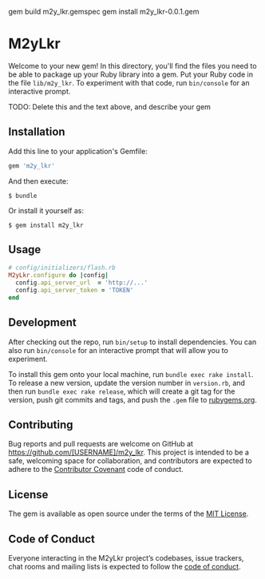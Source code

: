 gem build m2y_lkr.gemspec
gem install m2y_lkr-0.0.1.gem


# M2yLkr

Welcome to your new gem! In this directory, you'll find the files you need to be able to package up your Ruby library into a gem. Put your Ruby code in the file `lib/m2y_lkr`. To experiment with that code, run `bin/console` for an interactive prompt.

TODO: Delete this and the text above, and describe your gem

## Installation

Add this line to your application's Gemfile:

```ruby
gem 'm2y_lkr'
```

And then execute:

    $ bundle

Or install it yourself as:

    $ gem install m2y_lkr

## Usage

```ruby
# config/initializers/flash.rb
M2yLkr.configure do |config|
  config.api_server_url  = 'http://...'
  config.api_server_token = 'TOKEN'
end
```

## Development

After checking out the repo, run `bin/setup` to install dependencies. You can also run `bin/console` for an interactive prompt that will allow you to experiment.

To install this gem onto your local machine, run `bundle exec rake install`. To release a new version, update the version number in `version.rb`, and then run `bundle exec rake release`, which will create a git tag for the version, push git commits and tags, and push the `.gem` file to [rubygems.org](https://rubygems.org).

## Contributing

Bug reports and pull requests are welcome on GitHub at https://github.com/[USERNAME]/m2y_lkr. This project is intended to be a safe, welcoming space for collaboration, and contributors are expected to adhere to the [Contributor Covenant](http://contributor-covenant.org) code of conduct.

## License

The gem is available as open source under the terms of the [MIT License](https://opensource.org/licenses/MIT).

## Code of Conduct

Everyone interacting in the M2yLkr project’s codebases, issue trackers, chat rooms and mailing lists is expected to follow the [code of conduct](https://github.com/[USERNAME]/m2y_lkr/blob/master/CODE_OF_CONDUCT.md).

